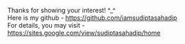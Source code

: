 Thanks for showing your interest! ^_^ <br>
Here is my github - https://github.com/iamsudiptasahadip <br>
For details, you may visit - https://sites.google.com/view/sudiptasahadip/home
